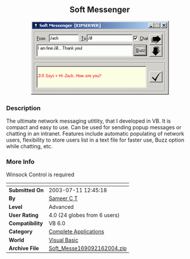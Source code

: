 ﻿<div align="center">

## Soft Messenger

<img src="PIC2004161317289851.gif">
</div>

### Description

The ultimate network messaging utitlity, that I developed in VB. It is compact and easy to use. Can be used for sending popup messages or chatting in an intranet. Features include automatic populating of network users, flexibility to store users list in a text file for faster use, Buzz option while chatting, etc.
 
### More Info
 
Winsock Control is required


<span>             |<span>
---                |---
**Submitted On**   |2003-07-11 12:45:18
**By**             |[Sameer C T](https://github.com/Planet-Source-Code/PSCIndex/blob/master/ByAuthor/sameer-c-t.md)
**Level**          |Advanced
**User Rating**    |4.0 (24 globes from 6 users)
**Compatibility**  |VB 6\.0
**Category**       |[Complete Applications](https://github.com/Planet-Source-Code/PSCIndex/blob/master/ByCategory/complete-applications__1-27.md)
**World**          |[Visual Basic](https://github.com/Planet-Source-Code/PSCIndex/blob/master/ByWorld/visual-basic.md)
**Archive File**   |[Soft\_Messe169092162004\.zip](https://github.com/Planet-Source-Code/sameer-c-t-soft-messenger__1-50818/archive/master.zip)








